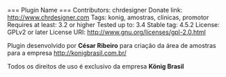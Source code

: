=== Plugin Name ===
Contributors: chrdesigner
Donate link: http://www.chrdesigner.com
Tags: konig, amostras, clinicas, promotor
Requires at least: 3.2 or higher
Tested up to: 3.4
Stable tag: 4.5.2
License: GPLv2 or later
License URI: http://www.gnu.org/licenses/gpl-2.0.html

Plugin desenvolvido por **César Ribeiro** para criação da área de amostras para a empresa http://konigbrasil.com.br/

Todos os direitos de uso é exclusivo da empresa **König Brasil**